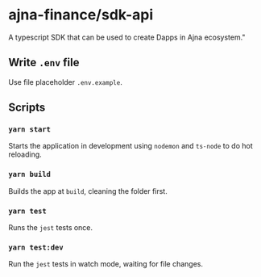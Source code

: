 # ajna-finance/sdk-api

A typescript SDK that can be used to create Dapps in Ajna ecosystem."

## Write `.env` file

Use file placeholder `.env.example`.

## Scripts

### `yarn start`

Starts the application in development using `nodemon` and `ts-node` to do hot reloading.

### `yarn build`

Builds the app at `build`, cleaning the folder first.

### `yarn test`

Runs the `jest` tests once.

### `yarn test:dev`

Run the `jest` tests in watch mode, waiting for file changes.
